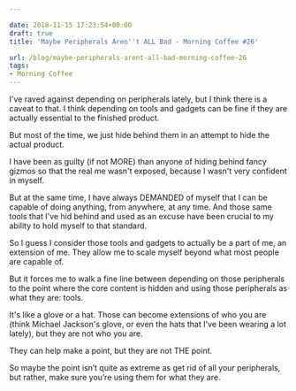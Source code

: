 ```yaml
---

date: 2018-11-15 17:23:54+00:00
draft: true
title: 'Maybe Peripherals Aren''t ALL Bad - Morning Coffee #26'

url: /blog/maybe-peripherals-arent-all-bad-morning-coffee-26
tags:
- Morning Coffee
---
```




 


I've raved against depending on peripherals lately, but I think there is a caveat to that. I think depending on tools and gadgets can be fine if they are actually essential to the finished product.  
  
But most of the time, we just hide behind them in an attempt to hide the actual product.  
  
I have been as guilty (if not MORE) than anyone of hiding behind fancy gizmos so that the real me wasn't exposed, because I wasn't very confident in myself.  
  
But at the same time, I have always DEMANDED of myself that I can be capable of doing anything, from anywhere, at any time. And those same tools that I've hid behind and used as an excuse have been crucial to my ability to hold myself to that standard.  
  
So I guess I consider those tools and gadgets to actually be a part of me, an extension of me. They allow me to scale myself beyond what most people are capable of.  
  
But it forces me to walk a fine line between depending on those peripherals to the point where the core content is hidden and using those peripherals as what they are: tools.  
  
It's like a glove or a hat. Those can become extensions of who you are (think Michael Jackson's glove, or even the hats that I've been wearing a lot lately), but they are not who you are.  
  
They can help make a point, but they are not THE point. 

So maybe the point isn’t quite as extreme as get rid of all your peripherals, but rather, make sure you’re using them for what they are.
